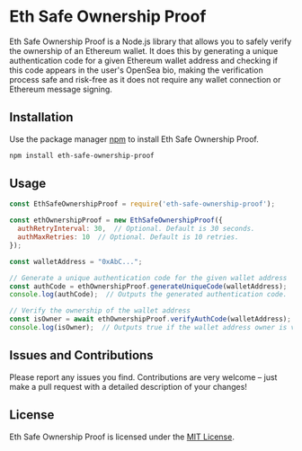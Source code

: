 # Eth Safe Ownership Proof

Eth Safe Ownership Proof is a Node.js library that allows you to safely verify the ownership of an Ethereum wallet. It does this by generating a unique authentication code for a given Ethereum wallet address and checking if this code appears in the user's OpenSea bio, making the verification process safe and risk-free as it does not require any wallet connection or Ethereum message signing.

## Installation

Use the package manager [npm](https://www.npmjs.com/) to install Eth Safe Ownership Proof.

```bash
npm install eth-safe-ownership-proof
```

## Usage

```javascript
const EthSafeOwnershipProof = require('eth-safe-ownership-proof');

const ethOwnershipProof = new EthSafeOwnershipProof({
  authRetryInterval: 30,  // Optional. Default is 30 seconds.
  authMaxRetries: 10  // Optional. Default is 10 retries.
});

const walletAddress = "0xAbC...";

// Generate a unique authentication code for the given wallet address
const authCode = ethOwnershipProof.generateUniqueCode(walletAddress);
console.log(authCode);  // Outputs the generated authentication code.

// Verify the ownership of the wallet address
const isOwner = await ethOwnershipProof.verifyAuthCode(walletAddress);
console.log(isOwner);  // Outputs true if the wallet address owner is verified, false otherwise.
```

## Issues and Contributions

Please report any issues you find. Contributions are very welcome – just make a pull request with a detailed description of your changes!

## License

Eth Safe Ownership Proof is licensed under the [MIT License](https://raw.githubusercontent.com/git/git-scm.com/main/MIT-LICENSE.txt).